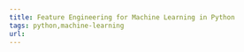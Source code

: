 ```yaml
---
title: Feature Engineering for Machine Learning in Python
tags: python,machine-learning
url:
---
```

